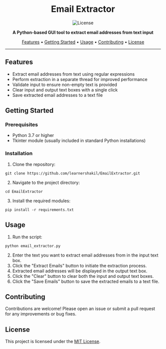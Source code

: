 <h1 align="center">Email Extractor</h1>

<p align="center">
  <img src="https://img.shields.io/badge/license-MIT-blue.svg" alt="License">
</p>

<p align="center">
  <strong>A Python-based GUI tool to extract email addresses from text input</strong>
</p>

<p align="center">
  <a href="#features">Features</a> •
  <a href="#getting-started">Getting Started</a> •
  <a href="#usage">Usage</a> •
  <a href="#contributing">Contributing</a> •
  <a href="#license">License</a>
</p>

---

<h2>Features</h2>

<ul>
  <li>Extract email addresses from text using regular expressions</li>
  <li>Perform extraction in a separate thread for improved performance</li>
  <li>Validate input to ensure non-empty text is provided</li>
  <li>Clear input and output text boxes with a single click</li>
  <li>Save extracted email addresses to a text file</li>
</ul>

<h2>Getting Started</h2>

<h3>Prerequisites</h3>

<ul>
  <li>Python 3.7 or higher</li>
  <li>Tkinter module (usually included in standard Python installations)</li>
</ul>

<h3>Installation</h3>

<ol>
  <li>Clone the repository:</li>
</ol>

<pre><code>git clone https://github.com/learnershakil/EmailExtractor.git
</code></pre>

<ol start="2">
  <li>Navigate to the project directory:</li>
</ol>

<pre><code>cd EmailExtractor
</code></pre>

<ol start="3">
  <li>Install the required modules:</li>
</ol>

<pre><code>pip install -r requirements.txt
</code></pre>

<h2>Usage</h2>

<ol>
  <li>Run the script:</li>
</ol>

<pre><code>python email_extractor.py
</code></pre>

<ol start="2">
  <li>Enter the text you want to extract email addresses from in the input text box.</li>
  <li>Click the "Extract Emails" button to initiate the extraction process.</li>
  <li>Extracted email addresses will be displayed in the output text box.</li>
  <li>Click the "Clear" button to clear both the input and output text boxes.</li>
  <li>Click the "Save Emails" button to save the extracted emails to a text file.</li>
</ol>

<h2>Contributing</h2>

<p>Contributions are welcome! Please open an issue or submit a pull request for any improvements or bug fixes.</p>

<h2>License</h2>

<p>This project is licensed under the <a href="LICENSE">MIT License</a>.</p>

